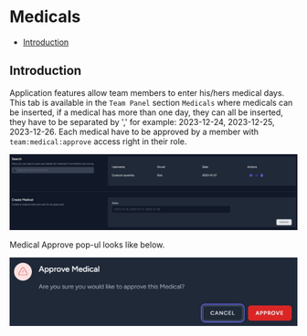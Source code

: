 # Medicals

- [Introduction](#introduction)

<a name="introduction"></a>
## Introduction

Application features allow team members to enter his/hers medical days.
This tab is available in the `Team Panel` section `Medicals` where medicals can be inserted, if a medical has more than one day, they can all be inserted, they have to be separated by ',' for example: 2023-12-24, 2023-12-25, 2023-12-26.
Each medical have to be approved by a member with `team:medical:approve` access right in their role.

![Medicals](https://raw.githubusercontent.com/planlify/docs/main/preview/medicals.jpg)

Medical Approve pop-ul looks like below.

![Medical Approve](https://raw.githubusercontent.com/planlify/docs/main/preview/medical-approve.jpg)
